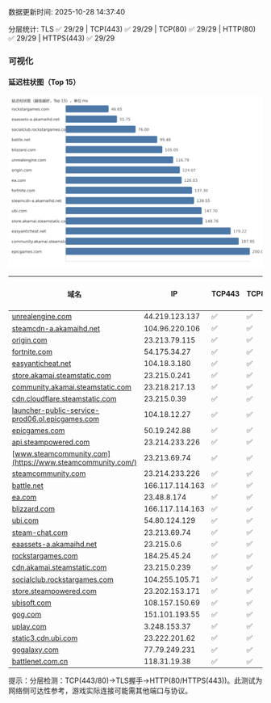 数据更新时间: 2025-10-28 14:37:40

分层统计: TLS ✅ 29/29 | TCP(443) ✅ 29/29 | TCP(80) ✅ 29/29 | HTTP(80) ✅ 29/29 | HTTPS(443) ✅ 29/29

### 可视化

#### 延迟柱状图（Top 15）

![Latency Chart](latency_chart.svg)

| 域名 | IP | TCP443 | TCP80 | TLS 握手 | HTTP(80) | 状态码 | HTTPS(443) | 状态码(HTTPS) | 延迟(ms) |
|---|---|---|---|---|---|---|---|---|---|
| [unrealengine.com](https://unrealengine.com/) | 44.219.123.137 | ✅ | ✅ | ✅ | ✅ | 301 | ✅ | 301 | 116.79 |
| [steamcdn-a.akamaihd.net](https://steamcdn-a.akamaihd.net/) | 104.96.220.106 | ✅ | ✅ | ✅ | ✅ | 200 | ✅ | 200 | 139.55 |
| [origin.com](https://origin.com/) | 23.213.79.115 | ✅ | ✅ | ✅ | ✅ | 301 | ✅ | 301 | 124.07 |
| [fortnite.com](https://fortnite.com/) | 54.175.34.27 | ✅ | ✅ | ✅ | ✅ | 301 | ✅ | 301 | 137.3 |
| [easyanticheat.net](https://easyanticheat.net/) | 104.18.3.180 | ✅ | ✅ | ✅ | ✅ | 301 | ✅ | 301 | 179.22 |
| [store.akamai.steamstatic.com](https://store.akamai.steamstatic.com/) | 23.215.0.241 | ✅ | ✅ | ✅ | ✅ | 403 | ✅ | 403 | 148.76 |
| [community.akamai.steamstatic.com](https://community.akamai.steamstatic.com/) | 23.218.217.13 | ✅ | ✅ | ✅ | ✅ | 403 | ✅ | 403 | 187.95 |
| [cdn.cloudflare.steamstatic.com](https://cdn.cloudflare.steamstatic.com/) | 23.215.0.39 | ✅ | ✅ | ✅ | ✅ | 200 | ✅ | 200 | 204.2 |
| [launcher-public-service-prod06.ol.epicgames.com](https://launcher-public-service-prod06.ol.epicgames.com/) | 104.18.12.27 | ✅ | ✅ | ✅ | ✅ | 404 | ✅ | 404 | 207.2 |
| [epicgames.com](https://epicgames.com/) | 50.19.242.88 | ✅ | ✅ | ✅ | ✅ | 301 | ✅ | 302 | 200.09 |
| [api.steampowered.com](https://api.steampowered.com/) | 23.214.233.226 | ✅ | ✅ | ✅ | ✅ | 404 | ✅ | 404 | 255.8 |
| [www.steamcommunity.com](https://www.steamcommunity.com/) | 23.213.69.74 | ✅ | ✅ | ✅ | ✅ | 302 | ✅ | 302 | 235.74 |
| [steamcommunity.com](https://steamcommunity.com/) | 23.214.233.226 | ✅ | ✅ | ✅ | ✅ | 302 | ✅ | 200 | 385.6 |
| [battle.net](https://battle.net/) | 166.117.114.163 | ✅ | ✅ | ✅ | ✅ | 301 | ✅ | 301 | 99.48 |
| [ea.com](https://ea.com/) | 23.48.8.174 | ✅ | ✅ | ✅ | ✅ | 301 | ✅ | 301 | 126.03 |
| [blizzard.com](https://blizzard.com/) | 166.117.114.163 | ✅ | ✅ | ✅ | ✅ | 302 | ✅ | 302 | 105.05 |
| [ubi.com](https://ubi.com/) | 54.80.124.129 | ✅ | ✅ | ✅ | ✅ | 301 | ✅ | 301 | 147.7 |
| [steam-chat.com](https://steam-chat.com/) | 23.213.69.74 | ✅ | ✅ | ✅ | ✅ | 302 | ✅ | 404 | 354.28 |
| [eaassets-a.akamaihd.net](https://eaassets-a.akamaihd.net/) | 23.215.0.6 | ✅ | ✅ | ✅ | ✅ | 404 | ✅ | 404 | 55.75 |
| [rockstargames.com](https://rockstargames.com/) | 184.25.45.24 | ✅ | ✅ | ✅ | ✅ | 301 | ✅ | 301 | 46.65 |
| [cdn.akamai.steamstatic.com](https://cdn.akamai.steamstatic.com/) | 23.215.0.239 | ✅ | ✅ | ✅ | ✅ | 200 | ✅ | 200 | 269.26 |
| [socialclub.rockstargames.com](https://socialclub.rockstargames.com/) | 104.255.105.71 | ✅ | ✅ | ✅ | ✅ | 301 | ✅ | 307 | 76.0 |
| [store.steampowered.com](https://store.steampowered.com/) | 23.202.153.171 | ✅ | ✅ | ✅ | ✅ | 302 | ✅ | 200 | 506.63 |
| [ubisoft.com](https://ubisoft.com/) | 108.157.150.69 | ✅ | ✅ | ✅ | ✅ | 301 | ✅ | 301 | 200.57 |
| [gog.com](https://gog.com/) | 151.101.193.55 | ✅ | ✅ | ✅ | ✅ | 301 | ✅ | 301 | 502.5 |
| [uplay.com](https://uplay.com/) | 3.248.153.37 | ✅ | ✅ | ✅ | ✅ | 301 | ✅ | 301 | 292.5 |
| [static3.cdn.ubi.com](https://static3.cdn.ubi.com/) | 23.222.201.62 | ✅ | ✅ | ✅ | ✅ | 401 | ✅ | 401 | 691.04 |
| [gogalaxy.com](https://gogalaxy.com/) | 77.79.249.231 | ✅ | ✅ | ✅ | ✅ | 301 | ✅ | 301 | 437.29 |
| [battlenet.com.cn](https://battlenet.com.cn/) | 118.31.19.38 | ✅ | ✅ | ✅ | ✅ | 308 | ✅ | 302 | 1077.58 |

提示：分层检测：TCP(443/80)→TLS握手→HTTP(80/HTTPS(443))。此测试为网络侧可达性参考，游戏实际连接可能需其他端口与协议。